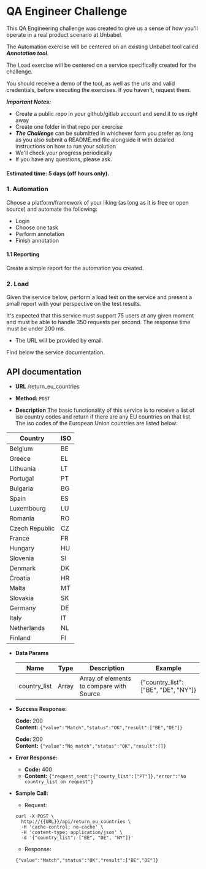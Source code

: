 # QA Engineer Challenge

This QA Engineering challenge was created to give us a sense of how you'll operate in a real product scenario at Unbabel.

The Automation exercise will be centered on an existing Unbabel tool called ***Annotation tool***.

The Load exercise will be centered on a service specifically created for the challenge.

You should receive a demo of the tool, as well as the urls and valid credentials, before executing the exercises. If you haven't, request them.

***Important Notes:***

* Create a public repo in your github/gitlab account and send it to us right away
* Create one folder in that repo per exercise
* ***The Challenge*** can be submitted in whichever form you prefer as long as you also submit a README.md file alongside it with detailed instructions on how to run your solution
* We'll check your progress periodically
* If you have any questions, please ask.




#### Estimated time: 5 days (off hours only).


### 1. Automation

Choose a platform/framework of your liking (as long as it is free or open source) and automate the following:

* Login
* Choose one task
* Perform annotation
* Finish annotation

#### 1.1 Reporting

Create a simple report for the automation you created.


### 2. Load 

Given the service below, perform a load test on the service and present a small report with your perspective on the test results. 

It's expected that this service must support 75 users at any given moment and must be able to handle 350 requests per second. The response time must be under 200 ms.  


* The URL will be provided by email.

Find below the service documentation.



## API documentation

* **URL**
    /return_eu_countries

* **Method:**
    `POST` 

* **Description**
The basic functionality of this service is to receive a list of iso country codes and return if there are any EU countries on that list.
The iso codes of the European Union countries are listed below:

|	Country	        |	ISO	|
|	-----	        |	--	|
|	Belgium    	    |	BE	|
|	Greece  	    |	EL	|
|	Lithuania 	    |	LT	|
|	Portugal 	    |	PT	|
|	Bulgaria	    |	BG	|
|	Spain 	        |	ES	|
|	Luxembourg      |	LU	|
|	Romania 	    |	RO	|
|	Czech Republic  |	CZ	|
|	France 	        |	FR	|
|	Hungary	        |	HU	|
|	Slovenia	    |	SI	|
|	Denmark	        |	DK	|
|	Croatia	        |	HR	|
|	Malta	        |	MT	|
|	Slovakia	    |	SK	|
|	Germany	        |	DE	|
|	Italy	        |	IT	|
|	Netherlands	    |	NL	|
|	Finland		    |   FI	|




* **Data Params**

    |Name          | Type | Description                               | Example                                     |
    |--------------|------|-------------------------------------------|---------------------------------------------|
    |country_list  |Array |Array of elements to compare with Source   | {"country_list": ["BE", "DE", "NY"]}        |





* **Success Response:**
  
    **Code:** 200 <br />
    **Content:** `{"value":"Match","status":"OK","result":["BE","DE"]}`

    **Code:** 200 <br />
    **Content:** `{"value":"No match","status":"OK","result":[]}`



 
* **Error Response:**
  * **Code:** 400 <br />
  *  **Content:** `{"request_sent":{"county_list":["PT"]},"error":"No country_list on request"}`





* **Sample Call:**
    * Request:
    
    ```
    curl -X POST \
      http://{{URL}}/api/return_eu_countries \
      -H 'cache-control: no-cache' \
      -H 'content-type: application/json' \
      -d '{"country_list": ["BE", "DE", "NY"]}'
    ```
   * Response:
   
    ```
    {"value":"Match","status":"OK","result":["BE","DE"]}
    ```
